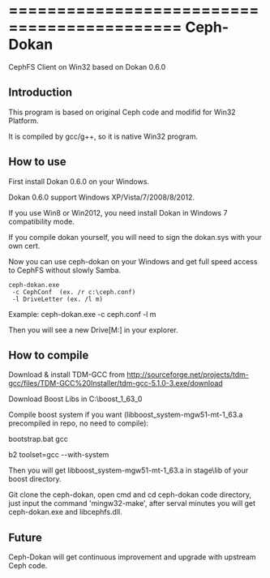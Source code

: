 ============================================
Ceph-Dokan
============================================

CephFS Client on Win32 based on Dokan 0.6.0


Introduction
-----------

This program is based on original Ceph code and modifid for Win32 Platform.

It is compiled by gcc/g++, so it is native Win32 program.


How to use
------------

First install Dokan 0.6.0 on your Windows.

Dokan 0.6.0 support Windows XP/Vista/7/2008/8/2012.

If you use Win8 or Win2012, you need install Dokan in Windows 7 compatibility mode.

If you compile dokan yourself, you will need to sign the dokan.sys with your own cert.

Now you can use ceph-dokan on your Windows and get full speed access to CephFS without slowly Samba.

    ceph-dokan.exe
     -c CephConf  (ex. /r c:\ceph.conf)
     -l DriveLetter (ex. /l m)

Example:  ceph-dokan.exe -c ceph.conf -l m

Then you will see a new Drive[M:] in your explorer.


How to compile
------------

Download & install TDM-GCC from http://sourceforge.net/projects/tdm-gcc/files/TDM-GCC%20Installer/tdm-gcc-5.1.0-3.exe/download

Download Boost Libs in C:\boost_1_63_0

Compile boost system if you want (libboost_system-mgw51-mt-1_63.a precompiled in repo, no need to compile):

bootstrap.bat gcc

b2 toolset=gcc --with-system

Then you will get libboost_system-mgw51-mt-1_63.a in stage\lib of your boost directory.

Git clone the ceph-dokan, open cmd and cd ceph-dokan code directory, just input the command 'mingw32-make', after serval minutes you will get ceph-dokan.exe and libcephfs.dll.


Future
-----------
Ceph-Dokan will get continuous improvement and upgrade with upstream Ceph code.

